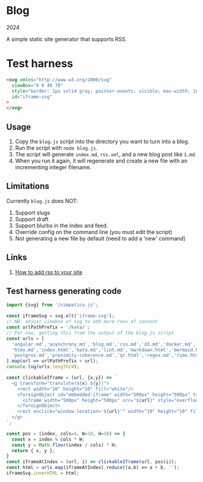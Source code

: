 # Blog
2024

A simple static site generator that supports RSS.

# Test harness

```html
<svg xmlns="http://www.w3.org/2000/svg"
  viewBox="0 0 40 70"
  style="border: 1px solid gray; pointer-events: visible; max-width: 100%; height: auto"
  id="iframe-svg"
>
</svg>
```
## Usage
  1. Copy the `blog.js` script into the directory you want to turn into a blog.
  2. Run the script with `node blog.js`.
  3. The script will generate `index.md`, `rss.xml`, and a new blog post like `1.md`.
  4. When you run it again, it will regenerate and create a new file with an incrementing integer filename.

## Limitations
Currently `blog.js` does NOT:
  1. Support slugs
  2. Support draft
  3. Support blurbs in the index and feed.
  4. Override config on the command line (you must edit the script)
  5. Not generating a new file by default (need to add a 'new' command)

## Links
  1. [How to add rss to your site](https://www.xul.fr/en-xml-rss.html)

## Test harness generating code
```js
import {svg} from '/simpatico.js';

const iframeSvg = svg.elt('iframe-svg');
// NB: adjust viewbox of svg to add more rows of content
const urlPathPrefix = '/kata/';
// For now, getting this from the output of the blog.js script
const urls = [
  'angular.md','asynchrony.md','blog.md','css.md','d3.md','docker.md','head.md','html.html',
  'htmx.md','index.html','kata.md','lint.md','markdown.html','mermaid.html','mvp.html','physics.md',
  'postgres.md','proximity-coherence.md','qr.html','regex.md','time.html','tls.md','tmux.md','video.md'
].map(url => urlPathPrefix + url);
console.log(urls.length/4);

const clickableIframe = (url, {x,y}) => `
  <g transform="translate(${x} ${y})">
    <rect width="10" height="10" fill="white"/>
    <foreignObject id="embedded-iframe" width="500px" height="500px" transform="scale(.02)">
      <iframe width="500px" height="500px" src="${url}" style="overflow:hidden" scrolling="no"></iframe>
    </foreignObject>
    <rect onclick="window.location='${url}'" width="10" height="10" fill-opacity="0"/>
  </g>
`;

const pos = (index, cols=4, W=10, H=10) => {
  const x = index % cols * W;
  const y = Math.floor(index / cols) * H;
  return { x, y };
}
const iframeAtIndex = (url, i) => clickableIframe(url, pos(i));
const html = urls.map(iframeAtIndex).reduce((a,b) => a + b, '');
iframeSvg.innerHTML = html;

```
